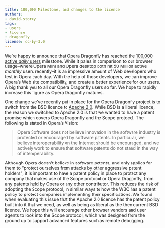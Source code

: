```yaml
---
title: 100,000 Milestone, and changes to the licence
authors:
- david-storey
tags:
- users
- license
- dragonfly
license: cc-by-3.0
---
```


<p>We’re happy to announce that Opera Dragonfly has reached the <a href="https://www.opera.com/press/releases/2010/05/04_2/">100,000 active <em>daily</em> users</a> milestone. While it pales in comparison to our browser usage–where Opera Mini and Opera desktop both hit 50 Million active <em>monthly</em> users recently–it is an impressive amount of Web developers who test in Opera each day. With the help of those developers, we can improve Opera’s Web site compatibility, and create a better experience for our users. A big thank you to all our Opera Dragonfly users so far. We hope to rapidly increase this figure as Opera Dragonfly matures.</p>

<p>One change we’ve recently put in place for the Opera Dragonfly project is to switch from the BSD licence to <a href="https://dev.opera.com/licenses/apache/">Apache 2.0</a>. While BSD is a liberal licence, the reason we switched to Apache 2.0 is that we wanted to have a patent promise which covers Opera Dragonfly and the Scope protocol. The following is stated in Opera’s Vision:</p>

<blockquote cite="https://www.opera.com/company/vision/"><p>Opera Software does not believe innovation in the software industry is protected or encouraged by software patents. In particular, we believe interoperability on the Internet should be encouraged, and we actively work to ensure that software patents do not stand in the way of interoperability.</p></blockquote>

<p>Although Opera doesn’t believe in software patents, and only applies for them to <q>protect ourselves from attacks by other aggressive patent holders</q>, it is important to have a patent policy in place to protect any company that makes use of the Scope protocol or Opera Dragonfly, from any patents held by Opera or any other contributor. This reduces the risk of adopting the Scope protocol, in similar ways to how the W3C has a patent policy to protect companies implementing their specifications. We found when evaluating this issue that the Apache 2.0 licence has the patent policy built into it that we need, as well as being as liberal as the then current BSD licence. We hope this will encourage other browser vendors and user agents to look into the Scope protocol, which was designed from the ground up to support advanced features such as remote debugging.</p>

